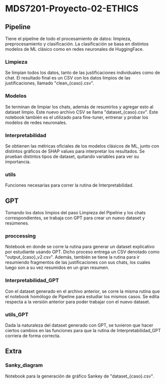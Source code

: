 # MDS7201-Proyecto-02-ETHICS

## Pipeline

Tiene el pipeline de todo el procesamiento de datos: limpieza, preprocesamiento y clasificación. La clasificación se basa en distintos modelos de ML clásico como en redes neuronales de HuggingFace.

### Limpieza

Se limpian todos los datos, tanto de las justificaciones individuales como de chat. El resultado final es un CSV con los datos limpios de las justificaciones, llamado "clean_{caso}.csv".

### Modelos

Se terminan de limpiar los chats, además de resumirlos y agregar esto al dataset limpio. Este nuevo archivo CSV se llama "dataset_{caso}.csv". Este notebook también es el utilizado para fine-tuner, entrenar y probar los modelos de redes neuronales.

### Interpretabilidad

Se obtienen las métricas oficiales de los modelos clásicos de ML, junto con distintos gráficos de SHAP values para interpretar los resultados. Se prueban distintos tipos de dataset, quitando variables para ver su importancia.

### utils

Funciones necesarias para correr la rutina de Interpretabilidad.

## GPT

Tomando los datos limpios del paso Limpieza del Pipeline y los chats correspondientes, se trabaja con GPT para crear un nuevo dataset y resúmenes.

### proccessing

Notebook en donde se corre la rutina para generar un dataset explicativo por estudiante usando GPT. Dicho proceso entrega un CSV denotado como "output_{caso}_v2.csv". Además, también se tiene la rutina para ir resumiendo fragmentos de las justificaciones con sus chats, los cuales luego son a su vez resumidos en un gran resumen.

### Interpretabilidad_GPT

Con el dataset generado en el archivo anterior, se corre la misma rutina que el notebook homólogo de Pipeline para estudiar los mismos casos. Se edita respecta a la versión anterior para poder trabajar con el nuevo dataset.

### utils_GPT

Dada la naturaleza del dataset generado con GPT, se tuvieron que hacer ciertos cambios en las funciones para que la rutina de Interpretabilidad_GPT corriera de forma correcta.

## Extra

### Sanky_diagram

Notebook para la generación de gráfico Sankey de "dataset_{caso}.csv".
